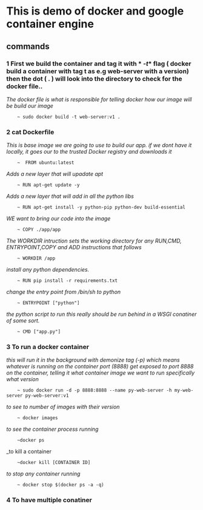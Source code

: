 # This is demo of docker and google container engine

## commands

### 1  First we build the container and tag it with * _-t_*  flag ( docker build a container with tag t as e.g web-server with a version) then the dot ( . ) will look into  the directory to check for the docker file..

_The docker file is what is responsible for  telling docker how our image will be build our image_

        ~ sudo docker build -t web-server:v1 .
        

### 2  cat Dockerfile

_This is base image we are going to use to build our app._
_if we  dont have it locally, it goes our to the trusted Docker registry and downloads it_

        ~  FROM ubuntu:latest

_Adds a new layer that will upadate apt_


        ~ RUN apt-get update -y

_Adds a new layer that will add in all the python libs_

        ~ RUN apt-get install -y python-pip python-dev build-essential

_WE want to bring our code into the image_

        ~ COPY ./app/app

_The WORKDIR intruction sets the working directory for any RUN,CMD, ENTRYPOINT,COPY and ADD instructions that follows_

        ~ WORKDIR /app

_install any python dependencies._

        ~ RUN pip install -r requirements.txt

_change the entry point from /bin/sh to python_

        ~ ENTRYPOINT ["python"]

_the python script to run_
_this really should be run behind in a WSGI conatiner of some  sort._

        ~ CMD ["app.py"]

### 3  To run a docker container 

_this will run it in the background with demonize tag (-p) which means whatever is running on the container port (8888) get  exposed to port 8888 on the container, telling it what container image we want to run specifically what version_ 

        ~ sudo docker run -d -p 8888:8888 --name py-web-server -h my-web-server py-web-server:v1

_to see to number of images with their version_

        ~ docker images

_to see the container process running_

        ~docker ps

_to kill a container

        ~docker kill [CONTAINER ID]

_to stop any container running_


        ~ docker stop $(docker ps -a -q)


### 4 To have multiple conatiner 



    